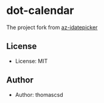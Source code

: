 
# dot-calendar

The project fork from [az-idatepicker
](https://github.com/doenikoe/az-idatepicker)

## License
- License: MIT

## Author 
- Author: thomascsd



